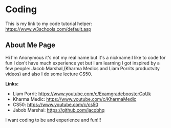 # Coding

This is my link to my code tutorial helper: https://www.w3schools.com/default.asp

## About Me Page
  
Hi I'm Anonymous it's not my real name but it's a nickname.I like to code for fun I don't have much experience yet but I am learning I got inspired by a few people: Jacob Marshal,(Kharma Medics and Liam Porrits productvity videos) and also I do some lecture CS50.

**Links:**
- Liam Porrit: https://www.youtube.com/c/ExamgradeboosterCoUk
- Kharma Medic: https://www.youtube.com/c/KharmaMedic
- CS50: https://www.youtube.com/c/cs50
- Jabob Marshal: https://github.com/jacobhq

I want coding to be and experience and fun!!!
